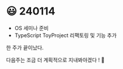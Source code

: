 # 😃 240114

* OS 세미나 준비
* TypeScript ToyProject 리팩토링 및 기능 추가

한 주가 끝이났다.

다음주는 조금 더 계획적으로 지내봐야겠다 ! 🥹
